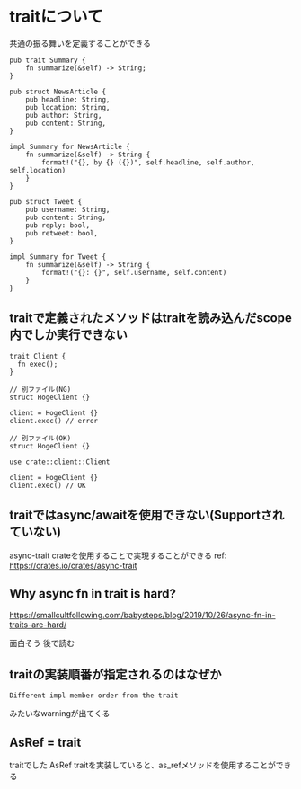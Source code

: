 # traitについて

共通の振る舞いを定義することができる

```
pub trait Summary {
    fn summarize(&self) -> String;
}

pub struct NewsArticle {
    pub headline: String,
    pub location: String,
    pub author: String,
    pub content: String,
}

impl Summary for NewsArticle {
    fn summarize(&self) -> String {
        format!("{}, by {} ({})", self.headline, self.author, self.location)
    }
}

pub struct Tweet {
    pub username: String,
    pub content: String,
    pub reply: bool,
    pub retweet: bool,
}

impl Summary for Tweet {
    fn summarize(&self) -> String {
        format!("{}: {}", self.username, self.content)
    }
}
```

## traitで定義されたメソッドはtraitを読み込んだscope内でしか実行できない

```
trait Client {
  fn exec();
}

// 別ファイル(NG)
struct HogeClient {}

client = HogeClient {}
client.exec() // error

// 別ファイル(OK)
struct HogeClient {}

use crate::client::Client

client = HogeClient {}
client.exec() // OK
```

## traitではasync/awaitを使用できない(Supportされていない)

async-trait crateを使用することで実現することができる
ref: https://crates.io/crates/async-trait

## Why async fn in trait is hard?

https://smallcultfollowing.com/babysteps/blog/2019/10/26/async-fn-in-traits-are-hard/

面白そう
後で読む

## traitの実装順番が指定されるのはなぜか

```
Different impl member order from the trait
```

みたいなwarningが出てくる

## AsRef = trait

traitでした
AsRef traitを実装していると、as_refメソッドを使用することができる
